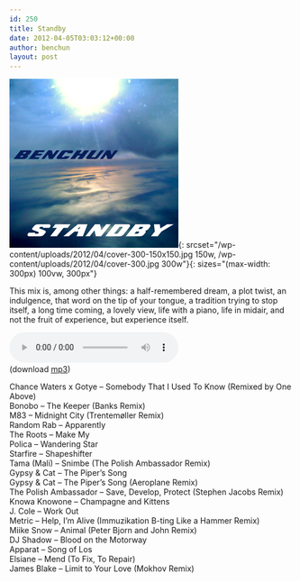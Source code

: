 ```yaml
---
id: 250
title: Standby
date: 2012-04-05T03:03:12+00:00
author: benchun
layout: post
---
```

![Standby](/wp-content/uploads/2012/04/cover-300.jpg){: srcset="/wp-content/uploads/2012/04/cover-300-150x150.jpg 150w, /wp-content/uploads/2012/04/cover-300.jpg 300w"}{: sizes="(max-width: 300px) 100vw, 300px"}

This mix is, among other things: a half-remembered dream, a plot twist, an indulgence, that word on the tip of your tongue, a tradition trying to stop itself, a long time coming, a lovely view, life with a piano, life in midair, and not the fruit of experience, but experience itself.

<audio src="http://mp3.benchun.net/benchun-standby.mp3" preload="auto" controls></audio>  
(download [mp3](http://mp3.benchun.net/benchun-standby.mp3))

Chance Waters x Gotye &#8211; Somebody That I Used To Know (Remixed by One Above)  
Bonobo &#8211; The Keeper (Banks Remix)  
M83 &#8211; Midnight City (Trentemøller Remix)  
Random Rab &#8211; Apparently  
The Roots &#8211; Make My  
Polica &#8211; Wandering Star  
Starfire &#8211; Shapeshifter  
Tama (Mali) &#8211; Snimbe (The Polish Ambassador Remix)  
Gypsy & Cat &#8211; The Piper&#8217;s Song  
Gypsy & Cat &#8211; The Piper&#8217;s Song (Aeroplane Remix)  
The Polish Ambassador &#8211; Save, Develop, Protect (Stephen Jacobs Remix)  
Knowa Knowone &#8211; Champagne and Kittens  
J. Cole &#8211; Work Out  
Metric &#8211; Help, I&#8217;m Alive (Immuzikation B-ting Like a Hammer Remix)  
Miike Snow &#8211; Animal (Peter Bjorn and John Remix)  
DJ Shadow &#8211; Blood on the Motorway  
Apparat &#8211; Song of Los  
Elsiane &#8211; Mend (To Fix, To Repair)  
James Blake &#8211; Limit to Your Love (Mokhov Remix)  
